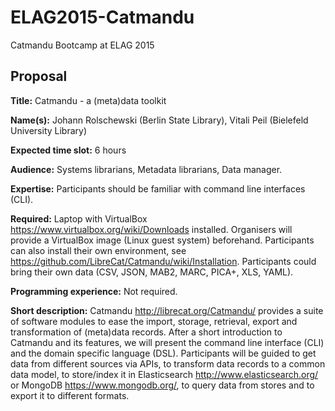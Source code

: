 # ELAG2015-Catmandu

Catmandu Bootcamp at ELAG 2015

## Proposal

__Title:__ Catmandu - a (meta)data toolkit

__Name(s):__ Johann Rolschewski (Berlin State Library), Vitali Peil (Bielefeld University Library)

__Expected time slot:__ 6 hours

__Audience:__ Systems librarians, Metadata librarians, Data manager. 

__Expertise:__ Participants should be familiar with command line interfaces (CLI).

__Required:__ Laptop with VirtualBox <https://www.virtualbox.org/wiki/Downloads> installed. Organisers will provide a VirtualBox image (Linux guest system) beforehand. Participants can also install their own environment, see <https://github.com/LibreCat/Catmandu/wiki/Installation>. Participants could bring their own data (CSV, JSON, MAB2, MARC, PICA+, XLS, YAML).

__Programming experience:__ Not required.

__Short description:__ Catmandu <http://librecat.org/Catmandu/> provides a suite of software modules to ease the import, storage, retrieval, export and transformation of (meta)data records. After a short introduction to Catmandu and its features, we will present the command line interface (CLI) and the domain specific language (DSL). Participants will be guided to get data from different sources via APIs, to transform data records to a common data model, to store/index it in Elasticsearch <http://www.elasticsearch.org/> or MongoDB <https://www.mongodb.org/>, to query data from stores and to export it to different formats.
